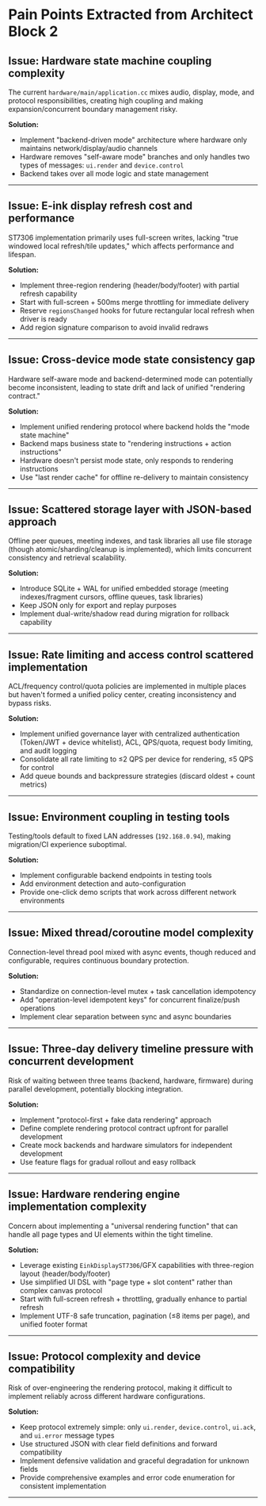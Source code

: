 # Pain Points Extracted from Architect Block 2

## Issue: Hardware state machine coupling complexity
The current `hardware/main/application.cc` mixes audio, display, mode, and protocol responsibilities, creating high coupling and making expansion/concurrent boundary management risky.

**Solution:**
- Implement "backend-driven mode" architecture where hardware only maintains network/display/audio channels
- Hardware removes "self-aware mode" branches and only handles two types of messages: `ui.render` and `device.control`
- Backend takes over all mode logic and state management

---

## Issue: E-ink display refresh cost and performance
ST7306 implementation primarily uses full-screen writes, lacking "true windowed local refresh/tile updates," which affects performance and lifespan.

**Solution:**
- Implement three-region rendering (header/body/footer) with partial refresh capability
- Start with full-screen + 500ms merge throttling for immediate delivery
- Reserve `regionsChanged` hooks for future rectangular local refresh when driver is ready
- Add region signature comparison to avoid invalid redraws

---

## Issue: Cross-device mode state consistency gap
Hardware self-aware mode and backend-determined mode can potentially become inconsistent, leading to state drift and lack of unified "rendering contract."

**Solution:**
- Implement unified rendering protocol where backend holds the "mode state machine"
- Backend maps business state to "rendering instructions + action instructions"
- Hardware doesn't persist mode state, only responds to rendering instructions
- Use "last render cache" for offline re-delivery to maintain consistency

---

## Issue: Scattered storage layer with JSON-based approach
Offline peer queues, meeting indexes, and task libraries all use file storage (though atomic/sharding/cleanup is implemented), which limits concurrent consistency and retrieval scalability.

**Solution:**
- Introduce SQLite + WAL for unified embedded storage (meeting indexes/fragment cursors, offline queues, task libraries)
- Keep JSON only for export and replay purposes
- Implement dual-write/shadow read during migration for rollback capability

---

## Issue: Rate limiting and access control scattered implementation
ACL/frequency control/quota policies are implemented in multiple places but haven't formed a unified policy center, creating inconsistency and bypass risks.

**Solution:**
- Implement unified governance layer with centralized authentication (Token/JWT + device whitelist), ACL, QPS/quota, request body limiting, and audit logging
- Consolidate all rate limiting to ≤2 QPS per device for rendering, ≤5 QPS for control
- Add queue bounds and backpressure strategies (discard oldest + count metrics)

---

## Issue: Environment coupling in testing tools
Testing/tools default to fixed LAN addresses (`192.168.0.94`), making migration/CI experience suboptimal.

**Solution:**
- Implement configurable backend endpoints in testing tools
- Add environment detection and auto-configuration
- Provide one-click demo scripts that work across different network environments

---

## Issue: Mixed thread/coroutine model complexity
Connection-level thread pool mixed with async events, though reduced and configurable, requires continuous boundary protection.

**Solution:**
- Standardize on connection-level mutex + task cancellation idempotency
- Add "operation-level idempotent keys" for concurrent finalize/push operations
- Implement clear separation between sync and async boundaries

---

## Issue: Three-day delivery timeline pressure with concurrent development
Risk of waiting between three teams (backend, hardware, firmware) during parallel development, potentially blocking integration.

**Solution:**
- Implement "protocol-first + fake data rendering" approach
- Define complete rendering protocol contract upfront for parallel development
- Create mock backends and hardware simulators for independent development
- Use feature flags for gradual rollout and easy rollback

---

## Issue: Hardware rendering engine implementation complexity
Concern about implementing a "universal rendering function" that can handle all page types and UI elements within the tight timeline.

**Solution:**
- Leverage existing `EinkDisplayST7306`/GFX capabilities with three-region layout (header/body/footer)
- Use simplified UI DSL with "page type + slot content" rather than complex canvas protocol  
- Start with full-screen refresh + throttling, gradually enhance to partial refresh
- Implement UTF-8 safe truncation, pagination (≤8 items per page), and unified footer format

---

## Issue: Protocol complexity and device compatibility
Risk of over-engineering the rendering protocol, making it difficult to implement reliably across different hardware configurations.

**Solution:**
- Keep protocol extremely simple: only `ui.render`, `device.control`, `ui.ack`, and `ui.error` message types
- Use structured JSON with clear field definitions and forward compatibility
- Implement defensive validation and graceful degradation for unknown fields
- Provide comprehensive examples and error code enumeration for consistent implementation

---